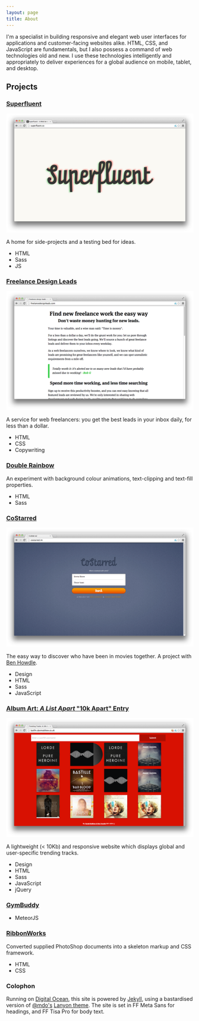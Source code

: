 ```yaml
---
layout: page
title: About
---
```


I'm a specialist in building responsive and elegant web user interfaces for applications and customer-facing websites alike. HTML, CSS, and JavaScript are fundamentals, but I also possess a command of web technologies old and new. I use these technologies intelligently and appropriately to deliver experiences for a global audience on mobile, tablet, and desktop.

## Projects

### [Superfluent](http://superfluent.co)
![Superfluent](/public/img/superfluent.png)

A home for side-projects and a testing bed for ideas.

- HTML
- Sass
- JS



### [Freelance Design Leads](http://freelancedesignleads.com)
![Superfluent](/public/img/freelance.png)

A service for web freelancers: you get the best leads in your inbox daily, for less than a dollar.

- HTML
- CSS
- Copywriting

### [Double Rainbow](http://hammr.co/7806257/2)
An experiment with background colour animations, text-clipping and text-fill properties.

- HTML
- Sass

### [CoStarred](http://costarred.im)
![Superfluent](/public/img/costarred.png)

The easy way to discover who have been in movies together. A project with [Ben Howdle](http://benhowdle.im).

- Design
- HTML
- Sass
- JavaScript

### [Album Art: _A List Apart_ "10k Apart" Entry](http://lastfm.danmatthew.co.uk)
![Superfluent](/public/img/lastfm.png)

A lightweight (< 10Kb) and responsive website which displays global and user-specific trending tracks.

- Design
- HTML
- Sass
- JavaScript
- jQuery

### [GymBuddy](http://gymbuddy.meteor.com)
- MeteorJS

### [RibbonWorks](http://ribbonworks.co.uk)
Converted supplied PhotoShop documents into a skeleton markup and CSS framework.

- HTML
- CSS


### Colophon
Running on [Digital Ocean](http://digitalocean.com), this site is powered by [Jekyll](http://jekyllrb.com), using a bastardised version of [@mdo's](https://twitter.com/mdo) [Lanyon theme](http://lanyon.getpoole.com). The site is set in FF Meta Sans for headings, and FF Tisa Pro for body text. 